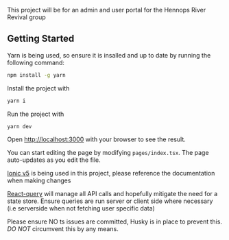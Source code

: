 This project will be for an admin and user portal for the Hennops River Revival group

## Getting Started

Yarn is being used, so ensure it is insalled and up to date by running the following command:

```bash
npm install -g yarn
```

Install the project with

```bash
yarn i
```

Run the project with

```bash
yarn dev
```

Open [http://localhost:3000](http://localhost:3000) with your browser to see the result.

You can start editing the page by modifying `pages/index.tsx`. The page auto-updates as you edit the file.

[Ionic v5](https://ionicframework.com/docs/v5/react/quickstart) is being used in this project, please reference the documentation when making changes

[React-query](https://react-query.tanstack.com/) will manage all API calls and hopefully mitigate the need for a state store. Ensure queries are run server or client side where necessary (i.e serverside when not fetching user specific data)

Please ensure NO ts issues are committed, Husky is in place to prevent this. _DO NOT_ circumvent this by any means.
